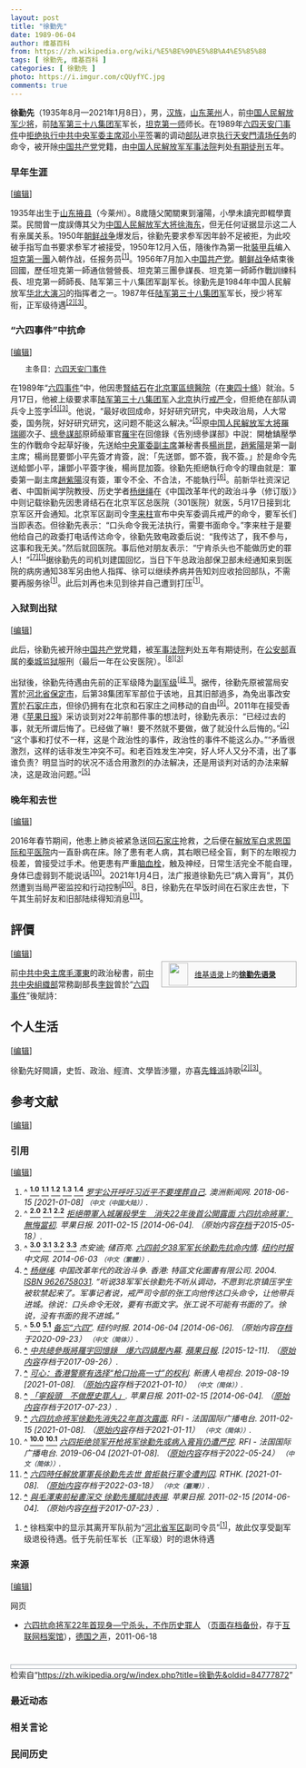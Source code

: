 ```yaml
---
layout: post
title: "徐勤先"
date: 1989-06-04
author: 维基百科
from: https://zh.wikipedia.org/wiki/%E5%BE%90%E5%8B%A4%E5%85%88
tags: [ 徐勤先, 维基百科 ]
categories: [ 徐勤先 ]
photo: https://i.imgur.com/cQUyfYC.jpg
comments: true
---
```

<div class="mw-content-ltr mw-parser-output" lang="zh" dir="ltr"><div id="noteTA-6eaa4f50" class="noteTA"><div class="noteTA-group"><div data-noteta-group-source="module" data-noteta-group="Korea"></div><div data-noteta-group-source="module" data-noteta-group="Military"></div></div></div>
<style data-mw-deduplicate="TemplateStyles:r83732082">.mw-parser-output .infobox-subbox{padding:0;border:none;margin:-3px;width:auto;min-width:100%;font-size:100%;clear:none;float:none;background-color:transparent}.mw-parser-output .infobox-3cols-child{margin:auto}.mw-parser-output .infobox .navbar{font-size:100%}body.skin-minerva .mw-parser-output .infobox-header,body.skin-minerva .mw-parser-output .infobox-subheader,body.skin-minerva .mw-parser-output .infobox-above,body.skin-minerva .mw-parser-output .infobox-title,body.skin-minerva .mw-parser-output .infobox-image,body.skin-minerva .mw-parser-output .infobox-full-data,body.skin-minerva .mw-parser-output .infobox-below{text-align:center}@media screen{html.skin-theme-clientpref-night .mw-parser-output .infobox-full-data:not(.notheme)>div:not(.notheme)[style]{background:#1f1f23!important;color:#f8f9fa}@media screen and (prefers-color-scheme:dark){html.skin-theme-clientpref-os .mw-parser-output .infobox-full-data:not(.notheme) div:not(.notheme){background:#1f1f23!important;color:#f8f9fa}}html.skin-theme-clientpref-night .mw-parser-output .infobox td div:not(.notheme)[style]{background:transparent!important;color:var(--color-base,#202122)}@media screen and (prefers-color-scheme:dark){html.skin-theme-clientpref-os .mw-parser-output .infobox td div:not(.notheme)[style]{background:transparent!important;color:var(--color-base,#202122)}}html.skin-theme-clientpref-night .mw-parser-output .infobox td div.NavHead:not(.notheme)[style]{background:transparent!important}}@media screen and (prefers-color-scheme:dark){html.skin-theme-clientpref-os .mw-parser-output .infobox td div.NavHead:not(.notheme)[style]{background:transparent!important}}@media(min-width:640px){body.skin--responsive .mw-parser-output .infobox-table{display:table!important}body.skin--responsive .mw-parser-output .infobox-table>caption{display:table-caption!important}body.skin--responsive .mw-parser-output .infobox-table>tbody{display:table-row-group}body.skin--responsive .mw-parser-output .infobox-table tr{display:table-row!important}body.skin--responsive .mw-parser-output .infobox-table th,body.skin--responsive .mw-parser-output .infobox-table td{padding-left:inherit;padding-right:inherit}}</style><link rel="mw-deduplicated-inline-style" href="mw-data:TemplateStyles:r83732082"><link rel="mw-deduplicated-inline-style" href="mw-data:TemplateStyles:r83732082"><link rel="mw-deduplicated-inline-style" href="mw-data:TemplateStyles:r83732082"><link rel="mw-deduplicated-inline-style" href="mw-data:TemplateStyles:r83732082"><link rel="mw-deduplicated-inline-style" href="mw-data:TemplateStyles:r83732082">
<p><b>徐勤先</b>（1935年8月—2021年1月8日），男，<a href="/wiki/%E6%B1%89%E6%97%8F" title="汉族">汉族</a>，<a href="/wiki/%E5%B1%B1%E4%B8%9C%E7%9C%81" title="山东省">山东</a><a href="/wiki/%E8%8E%B1%E5%B7%9E%E5%B8%82" title="莱州市">莱州</a>人，前<a href="/wiki/%E4%B8%AD%E5%9B%BD%E4%BA%BA%E6%B0%91%E8%A7%A3%E6%94%BE%E5%86%9B%E5%B0%91%E5%B0%86" title="中国人民解放军少将">中国人民解放军少将</a>，前<a href="/wiki/%E4%B8%AD%E5%9B%BD%E4%BA%BA%E6%B0%91%E8%A7%A3%E6%94%BE%E5%86%9B%E9%99%86%E5%86%9B%E7%AC%AC%E4%B8%89%E5%8D%81%E5%85%AB%E9%9B%86%E5%9B%A2%E5%86%9B" class="mw-redirect" title="中国人民解放军陆军第三十八集团军">陆军第三十八集团军</a>军长，<a href="/wiki/%E4%B8%AD%E5%9B%BD%E4%BA%BA%E6%B0%91%E8%A7%A3%E6%94%BE%E5%86%9B%E9%99%86%E5%86%9B%E8%A3%85%E7%94%B2%E7%AC%AC%E4%B8%80%E6%97%85" title="中国人民解放军陆军装甲第一旅">坦克第一师</a>师长。在1989年<a href="/wiki/%E5%85%AD%E5%9B%9B%E5%A4%A9%E5%AE%89%E9%97%A8%E4%BA%8B%E4%BB%B6" class="mw-redirect" title="六四天安门事件">六四天安门事件</a>中<a href="/wiki/%E4%B8%AD%E5%9C%8B%E4%BA%BA%E6%B0%91%E8%A7%A3%E6%94%BE%E8%BB%8D%E5%B0%8D%E5%85%AD%E5%9B%9B%E6%B8%85%E5%A0%B4%E7%9A%84%E6%8A%B5%E5%88%B6" title="中國人民解放軍對六四清場的抵制">拒绝执行</a><a href="/wiki/%E4%B8%AD%E5%9B%BD%E5%85%B1%E4%BA%A7%E5%85%9A%E4%B8%AD%E5%A4%AE%E5%86%9B%E4%BA%8B%E5%A7%94%E5%91%98%E4%BC%9A%E4%B8%BB%E5%B8%AD" title="中国共产党中央军事委员会主席">中共中央军委主席</a><a href="/wiki/%E9%82%93%E5%B0%8F%E5%B9%B3" title="邓小平">邓小平</a>签署的调动<a href="/wiki/%E4%B8%AD%E5%9B%BD%E4%BA%BA%E6%B0%91%E8%A7%A3%E6%94%BE%E5%86%9B" title="中国人民解放军">部队</a>进京<a href="/wiki/%E5%85%AD%E5%9B%9B%E6%B8%85%E5%9C%BA" title="六四清场">执行天安門清场任务</a>的命令，被开除<a href="/wiki/%E4%B8%AD%E5%9B%BD%E5%85%B1%E4%BA%A7%E5%85%9A" title="中国共产党">中国共产党</a>党籍，由<a href="/wiki/%E4%B8%AD%E5%9B%BD%E4%BA%BA%E6%B0%91%E8%A7%A3%E6%94%BE%E5%86%9B%E5%86%9B%E4%BA%8B%E6%B3%95%E9%99%A2" title="中国人民解放军军事法院">中国人民解放军军事法院</a>判处<a href="/wiki/%E6%9C%89%E6%9C%9F%E5%BE%92%E5%88%91" title="有期徒刑">有期徒刑</a>五年。
</p>
<meta property="mw:PageProp/toc">
<div class="mw-heading mw-heading2"></div>
<div class="mw-heading mw-heading3"><h3 id="早年生涯"><span id=".E6.97.A9.E5.B9.B4.E7.94.9F.E6.B6.AF"></span>早年生涯</h3><span class="mw-editsection"><span class="mw-editsection-bracket">[</span><a href="/w/index.php?title=%E5%BE%90%E5%8B%A4%E5%85%88&amp;action=edit&amp;section=2" title="编辑章节：早年生涯"><span>编辑</span></a><span class="mw-editsection-bracket">]</span></span></div>
<p>1935年出生于<a href="/wiki/%E5%B1%B1%E4%B8%9C%E7%9C%81" title="山东省">山东</a><a href="/wiki/%E6%8E%96%E5%8E%BF" title="掖县">掖县</a>（今莱州）。8歲隨父闖關東到瀋陽，小學未讀完即輟學賣菜。民間曾一度誤傳其父为<a href="/wiki/%E4%B8%AD%E5%9B%BD%E4%BA%BA%E6%B0%91%E8%A7%A3%E6%94%BE%E5%86%9B%E5%A4%A7%E5%B0%86" title="中国人民解放军大将">中国人民解放军大将</a><a href="/wiki/%E5%BE%90%E6%B5%B7%E4%B8%9C" title="徐海东">徐海东</a>，但无任何证据显示这二人有亲属关系。1950年<a href="/wiki/%E6%9C%9D%E9%B2%9C%E6%88%98%E4%BA%89" title="朝鲜战争">朝鲜战争</a>爆发后，徐勤先要求参军因年龄不足被拒，为此咬破手指写血书要求参军才被接受，1950年12月入伍，隨後作為第一批<a href="/wiki/%E4%B8%AD%E5%9B%BD%E4%BA%BA%E6%B0%91%E8%A7%A3%E6%94%BE%E5%86%9B%E8%A3%85%E7%94%B2%E5%85%B5" title="中国人民解放军装甲兵">裝甲兵</a>编入<a href="/wiki/%E4%B8%AD%E5%9B%BD%E4%BA%BA%E6%B0%91%E8%A7%A3%E6%94%BE%E5%86%9B%E9%99%86%E5%86%9B%E8%A3%85%E7%94%B2%E7%AC%AC%E4%B8%80%E6%97%85" title="中国人民解放军陆军装甲第一旅">坦克第一團</a>入朝作战，任报务员<sup id="cite_ref-:1_1-0" class="reference"><a href="#cite_note-:1-1"><span class="cite-bracket">[</span>1<span class="cite-bracket">]</span></a></sup>。1956年7月加入<a href="/wiki/%E4%B8%AD%E5%9B%BD%E5%85%B1%E4%BA%A7%E5%85%9A" title="中国共产党">中国共产党</a>。<a href="/wiki/%E6%9C%9D%E9%B2%9C%E6%88%98%E4%BA%89" title="朝鲜战争">朝鲜战争</a>結束後回國，歷任坦克第一師通信營營長、坦克第三團參謀長、坦克第一師師作戰訓練科長、坦克第一師師長、陆军第三十八集团军副军长。徐勤先是1984年中国人民解放军<a href="/wiki/%E5%8D%8E%E5%8C%97%E5%A4%A7%E6%BC%94%E4%B9%A0" title="华北大演习">华北大演习</a>的指挥者之一。1987年任<a href="/wiki/%E4%B8%AD%E5%9B%BD%E4%BA%BA%E6%B0%91%E8%A7%A3%E6%94%BE%E5%86%9B%E9%99%86%E5%86%9B%E7%AC%AC%E4%B8%89%E5%8D%81%E5%85%AB%E9%9B%86%E5%9B%A2%E5%86%9B" class="mw-redirect" title="中国人民解放军陆军第三十八集团军">陆军第三十八集团军</a>军长，授少将军衔，正军级待遇<sup id="cite_ref-hk-apple-20110215-14974400_2-0" class="reference"><a href="#cite_note-hk-apple-20110215-14974400-2"><span class="cite-bracket">[</span>2<span class="cite-bracket">]</span></a></sup><sup id="cite_ref-cn-nytimes-20140603_3-0" class="reference"><a href="#cite_note-cn-nytimes-20140603-3"><span class="cite-bracket">[</span>3<span class="cite-bracket">]</span></a></sup>。
</p>
<div class="mw-heading mw-heading3"><h3 id="“六四事件”中抗命"><span id=".E2.80.9C.E5.85.AD.E5.9B.9B.E4.BA.8B.E4.BB.B6.E2.80.9D.E4.B8.AD.E6.8A.97.E5.91.BD"></span>“六四事件”中抗命</h3><span class="mw-editsection"><span class="mw-editsection-bracket">[</span><a href="/w/index.php?title=%E5%BE%90%E5%8B%A4%E5%85%88&amp;action=edit&amp;section=3" title="编辑章节：“六四事件”中抗命"><span>编辑</span></a><span class="mw-editsection-bracket">]</span></span></div>
<style data-mw-deduplicate="TemplateStyles:r85100532">.mw-parser-output .hatnote{font-size:small}.mw-parser-output div.hatnote{padding-left:2em;margin-bottom:0.8em;margin-top:0.8em}.mw-parser-output .hatnote-notice-img::after{content:"\202f \202f \202f \202f "}.mw-parser-output .hatnote-notice-img-small::after{content:"\202f \202f "}.mw-parser-output .hatnote+link+.hatnote{margin-top:-0.5em}body.skin-minerva .mw-parser-output .hatnote-notice-img,body.skin-minerva .mw-parser-output .hatnote-notice-img-small{display:none}@media print{body.ns-0 .mw-parser-output .hatnote{display:none!important}}</style><div role="note" class="hatnote navigation-not-searchable">主条目：<a href="/wiki/%E5%85%AD%E5%9B%9B%E5%A4%A9%E5%AE%89%E9%97%A8%E4%BA%8B%E4%BB%B6" class="mw-redirect" title="六四天安门事件">六四天安门事件</a></div>
<p>在1989年“<a href="/wiki/%E5%85%AD%E5%9B%9B%E4%BA%8B%E4%BB%B6" title="六四事件">六四事件</a>”中，他因患<a href="/wiki/%E8%85%8E%E7%B5%90%E7%9F%B3" title="腎結石">腎結石</a>在<a href="/wiki/%E4%B8%AD%E5%9B%BD%E4%BA%BA%E6%B0%91%E8%A7%A3%E6%94%BE%E5%86%9B%E6%80%BB%E5%8C%BB%E9%99%A2" title="中国人民解放军总医院">北京軍區總醫院</a>（在<a href="/wiki/%E4%B8%9C%E5%9B%9B%E5%8D%81%E6%9D%A1" title="东四十条">東四十條</a>）就治。5月17日，他被上级要求率<a href="/wiki/%E4%B8%AD%E5%9B%BD%E4%BA%BA%E6%B0%91%E8%A7%A3%E6%94%BE%E5%86%9B%E9%99%86%E5%86%9B%E7%AC%AC%E4%B8%89%E5%8D%81%E5%85%AB%E9%9B%86%E5%9B%A2%E5%86%9B" class="mw-redirect" title="中国人民解放军陆军第三十八集团军">陆军第三十八集团军</a>入<a href="/wiki/%E5%8C%97%E4%BA%AC" class="mw-redirect" title="北京">北京</a>执行<a href="/wiki/%E5%85%AD%E5%9B%9B%E6%88%92%E4%B8%A5" title="六四戒严">戒严令</a>，但拒绝在部队调兵令上签字<sup id="cite_ref-4" class="reference"><a href="#cite_note-4"><span class="cite-bracket">[</span>4<span class="cite-bracket">]</span></a></sup><sup id="cite_ref-cn-nytimes-20140603_3-1" class="reference"><a href="#cite_note-cn-nytimes-20140603-3"><span class="cite-bracket">[</span>3<span class="cite-bracket">]</span></a></sup>。他说，“最好收回成命，好好研究研究，中央政治局，人大常委，国务院，好好研究研究，这问题不能这么解决。”<sup id="cite_ref-kmbc_5-0" class="reference"><a href="#cite_note-kmbc-5"><span class="cite-bracket">[</span>5<span class="cite-bracket">]</span></a></sup>原<a href="/wiki/%E4%B8%AD%E5%9B%BD%E4%BA%BA%E6%B0%91%E8%A7%A3%E6%94%BE%E5%86%9B%E5%A4%A7%E5%B0%86" title="中国人民解放军大将">中国人民解放军大将</a><a href="/wiki/%E7%BE%85%E7%91%9E%E5%8D%BF" class="mw-redirect" title="羅瑞卿">羅瑞卿</a>次子、<a href="/wiki/%E4%B8%AD%E5%9B%BD%E4%BA%BA%E6%B0%91%E8%A7%A3%E6%94%BE%E5%86%9B%E6%80%BB%E5%8F%82%E8%B0%8B%E9%83%A8" title="中国人民解放军总参谋部">總參謀部</a>原師級軍官<a href="/wiki/%E7%BE%85%E5%AE%87" title="羅宇">羅宇</a>在回億錄《告別總參謀部》中說：開槍鎮壓學生的作戰命令起草好後，先送給<a href="/wiki/%E4%B8%AD%E5%A4%AE%E5%86%9B%E4%BA%8B%E5%A7%94%E5%91%98%E4%BC%9A%E5%89%AF%E4%B8%BB%E5%B8%AD" title="中央军事委员会副主席">中央軍委副主席</a>兼秘書長<a href="/wiki/%E6%A5%8A%E5%B0%9A%E6%98%86" class="mw-redirect" title="楊尚昆">楊尚昆</a>，<a href="/wiki/%E8%B6%99%E7%B4%AB%E9%99%BD" class="mw-redirect" title="趙紫陽">趙紫陽</a>是第一副主席；楊尚昆要鄧小平先簽才肯簽，說：「先送鄧，鄧不簽，我不簽。」於是命令先送給鄧小平，讓鄧小平簽字後，楊尚昆加簽。徐勤先拒絕執行命令的理由就是：軍委第一副主席<a href="/wiki/%E8%B6%99%E7%B4%AB%E9%99%BD" class="mw-redirect" title="趙紫陽">趙紫陽</a>沒有簽，軍令不全、不合法，不能執行<sup id="cite_ref-6" class="reference"><a href="#cite_note-6"><span class="cite-bracket">[</span>6<span class="cite-bracket">]</span></a></sup>。前新华社资深记者、中国新闻学院教授、历史学者<a href="/wiki/%E6%A5%8A%E7%B9%BC%E7%B9%A9" title="楊繼繩">杨继绳</a>在《中国改革年代的政治斗争（修订版）》中则记载徐勤先因患肾结石在北京军区总医院（301医院）就医，5月17日接到北京军区开会通知。北京军区副司令<a href="/wiki/%E6%9D%8E%E6%9D%A5%E6%9F%B1" title="李来柱">李来柱</a>宣布中央军委调兵戒严的命令，要军长们当即表态。但徐勤先表示：“口头命令我无法执行，需要书面命令。”李来柱于是要他给自己的政委打电话传达命令，徐勤先致电政委后说：“我传达了，我不参与，这事和我无关。”然后就回医院。事后他对朋友表示：“宁肯杀头也不能做历史的罪人！”<sup id="cite_ref-7" class="reference"><a href="#cite_note-7"><span class="cite-bracket">[</span>7<span class="cite-bracket">]</span></a></sup><sup id="cite_ref-:1_1-1" class="reference"><a href="#cite_note-:1-1"><span class="cite-bracket">[</span>1<span class="cite-bracket">]</span></a></sup>据徐勤先的司机刘建国回忆，当日下午总政治部保卫部未经通知来到医院的病房通知38军另由他人指挥、徐可以继续养病并告知刘应收拾回部队，不需要再服务徐<sup id="cite_ref-:1_1-2" class="reference"><a href="#cite_note-:1-1"><span class="cite-bracket">[</span>1<span class="cite-bracket">]</span></a></sup>。此后刘再也未见到徐并自己遭到打压<sup id="cite_ref-:1_1-3" class="reference"><a href="#cite_note-:1-1"><span class="cite-bracket">[</span>1<span class="cite-bracket">]</span></a></sup>。
</p>
<div class="mw-heading mw-heading3"><h3 id="入狱到出狱"><span id=".E5.85.A5.E7.8B.B1.E5.88.B0.E5.87.BA.E7.8B.B1"></span>入狱到出狱</h3><span class="mw-editsection"><span class="mw-editsection-bracket">[</span><a href="/w/index.php?title=%E5%BE%90%E5%8B%A4%E5%85%88&amp;action=edit&amp;section=4" title="编辑章节：入狱到出狱"><span>编辑</span></a><span class="mw-editsection-bracket">]</span></span></div>
<p>此后，徐勤先被开除<a href="/wiki/%E4%B8%AD%E5%9B%BD%E5%85%B1%E4%BA%A7%E5%85%9A" title="中国共产党">中国共产党</a>党籍，被<a href="/wiki/%E4%B8%AD%E5%9B%BD%E4%BA%BA%E6%B0%91%E8%A7%A3%E6%94%BE%E5%86%9B%E5%86%9B%E4%BA%8B%E6%B3%95%E9%99%A2" title="中国人民解放军军事法院">军事法院</a>判处五年有期徒刑，在<a href="/wiki/%E4%B8%AD%E5%8D%8E%E4%BA%BA%E6%B0%91%E5%85%B1%E5%92%8C%E5%9B%BD%E5%85%AC%E5%AE%89%E9%83%A8" title="中华人民共和国公安部">公安部</a>直属的<a href="/wiki/%E7%A7%A6%E5%9F%8E%E7%9B%91%E7%8B%B1" title="秦城监狱">秦城监狱</a>服刑（最后一年在公安医院）。<sup id="cite_ref-hk-apple-20110215-14974401_8-0" class="reference"><a href="#cite_note-hk-apple-20110215-14974401-8"><span class="cite-bracket">[</span>8<span class="cite-bracket">]</span></a></sup><sup id="cite_ref-cn-nytimes-20140603_3-2" class="reference"><a href="#cite_note-cn-nytimes-20140603-3"><span class="cite-bracket">[</span>3<span class="cite-bracket">]</span></a></sup>
</p><p>出狱後，徐勤先待遇由先前的正军级降为<a href="/wiki/%E4%B8%AD%E5%8D%8E%E4%BA%BA%E6%B0%91%E5%85%B1%E5%92%8C%E5%9B%BD%E5%86%9B%E4%BA%8B%E7%BC%96%E5%88%B6#副军级" title="中华人民共和国军事编制">副军级</a><span id="noteTag-cite_ref-sup"><sup id="cite_ref-9" class="reference"><a href="#cite_note-9"><span class="cite-bracket">[</span>註 1<span class="cite-bracket">]</span></a></sup></span>。据传，徐勤先原被當局安置於<a href="/wiki/%E6%B2%B3%E5%8C%97%E7%9C%81" title="河北省">河北省</a><a href="/wiki/%E4%BF%9D%E5%AE%9A%E5%B8%82" title="保定市">保定市</a>，后第38集团军军部位于该地，且其旧部過多，為免出事改安置於<a href="/wiki/%E7%9F%B3%E5%AE%B6%E5%BA%84%E5%B8%82" title="石家庄市">石家庄市</a>，但徐仍拥有在北京和石家庄之间移动的自由<sup id="cite_ref-10" class="reference"><a href="#cite_note-10"><span class="cite-bracket">[</span>9<span class="cite-bracket">]</span></a></sup>。2011年在接受香港《<a href="/wiki/%E8%8B%B9%E6%9E%9C%E6%97%A5%E6%8A%A5_(%E9%A6%99%E6%B8%AF)" class="mw-redirect" title="苹果日报 (香港)">苹果日报</a>》采访谈到对22年前那件事的想法时，徐勤先表示：“已经过去的事，就无所谓后悔了。已经做了嘛！要不然就不要做，做了就没什么后悔的。”<sup id="cite_ref-hk-apple-20110215-14974400_2-1" class="reference"><a href="#cite_note-hk-apple-20110215-14974400-2"><span class="cite-bracket">[</span>2<span class="cite-bracket">]</span></a></sup>“这个事和打仗不一样，这是个政治性的事件，政治性的事件不能这么办。”“矛盾很激烈，这样的话非发生冲突不可。和老百姓发生冲突，好人坏人又分不清，出了事谁负责？明显当时的状况不适合用激烈的办法解决，还是用谈判对话的办法来解决，这是政治问题。”<sup id="cite_ref-kmbc_5-1" class="reference"><a href="#cite_note-kmbc-5"><span class="cite-bracket">[</span>5<span class="cite-bracket">]</span></a></sup>
</p>
<div class="mw-heading mw-heading3"><h3 id="晚年和去世"><span id=".E6.99.9A.E5.B9.B4.E5.92.8C.E5.8E.BB.E4.B8.96"></span>晚年和去世</h3><span class="mw-editsection"><span class="mw-editsection-bracket">[</span><a href="/w/index.php?title=%E5%BE%90%E5%8B%A4%E5%85%88&amp;action=edit&amp;section=5" title="编辑章节：晚年和去世"><span>编辑</span></a><span class="mw-editsection-bracket">]</span></span></div>
<p>2016年春节期间，他患上肺炎被紧急送回<a href="/wiki/%E7%9F%B3%E5%AE%B6%E5%BA%84%E5%B8%82" title="石家庄市">石家庄</a>抢救，之后便在<a href="/wiki/%E4%B8%AD%E5%9B%BD%E4%BA%BA%E6%B0%91%E8%A7%A3%E6%94%BE%E5%86%9B%E8%81%94%E5%8B%A4%E4%BF%9D%E9%9A%9C%E9%83%A8%E9%98%9F%E7%AC%AC%E4%B9%9D%E5%85%AB%E3%80%87%E5%8C%BB%E9%99%A2" title="中国人民解放军联勤保障部队第九八〇医院">解放军白求恩国际和平医院</a>内一直卧病在床。除了患有老人病，其右眼已经全盲，剩下的左眼视力极差，曾接受过手术。他更患有严重<a href="/wiki/%E8%A1%80%E6%A0%93" title="血栓">脑血栓</a>，触及神经，日常生活完全不能自理，身体已虚弱到不能说话<sup id="cite_ref-:0_11-0" class="reference"><a href="#cite_note-:0-11"><span class="cite-bracket">[</span>10<span class="cite-bracket">]</span></a></sup>。2021年1月4日，法广报道徐勤先已“病入膏肓”，其仍然遭到当局严密监控和行动控制<sup id="cite_ref-:0_11-1" class="reference"><a href="#cite_note-:0-11"><span class="cite-bracket">[</span>10<span class="cite-bracket">]</span></a></sup>。8日，徐勤先在早饭时间在石家庄去世，下午其生前好友和旧部陆续得知消息<sup id="cite_ref-12" class="reference"><a href="#cite_note-12"><span class="cite-bracket">[</span>11<span class="cite-bracket">]</span></a></sup>。
</p>
<div class="mw-heading mw-heading2"><h2 id="評價"><span id=".E8.A9.95.E5.83.B9"></span>評價</h2><span class="mw-editsection"><span class="mw-editsection-bracket">[</span><a href="/w/index.php?title=%E5%BE%90%E5%8B%A4%E5%85%88&amp;action=edit&amp;section=6" title="编辑章节：評價"><span>编辑</span></a><span class="mw-editsection-bracket">]</span></span></div>
<style data-mw-deduplicate="TemplateStyles:r82655521">.mw-parser-output .side-box{margin:4px 0;box-sizing:border-box;border:1px solid #aaa;font-size:88%;line-height:1.25em;background-color:#f9f9f9;display:flow-root}.mw-parser-output .side-box-abovebelow,.mw-parser-output .side-box-text{padding:0.25em 0.9em}.mw-parser-output .side-box-image{padding:2px 0 2px 0.9em;text-align:center}.mw-parser-output .side-box-imageright{padding:2px 0.9em 2px 0;text-align:center}@media(min-width:500px){.mw-parser-output .side-box-flex{display:flex;align-items:center}.mw-parser-output .side-box-text{flex:1}}@media(min-width:720px){.mw-parser-output .side-box{width:238px}.mw-parser-output .side-box-right{clear:right;float:right;margin-left:1em}.mw-parser-output .side-box-left{margin-right:1em}}</style><div class="side-box side-box-right plainlinks sistersitebox" style="font-size:small;"><style data-mw-deduplicate="TemplateStyles:r82655520">.mw-parser-output .plainlist ol,.mw-parser-output .plainlist ul{line-height:inherit;list-style:none;margin:0;padding:0}.mw-parser-output .plainlist ol li,.mw-parser-output .plainlist ul li{margin-bottom:0}</style>
<div class="side-box-flex">
<div class="side-box-image"><span class="noviewer" typeof="mw:File"><span><img alt="" src="//upload.wikimedia.org/wikipedia/commons/thumb/f/fa/Wikiquote-logo.svg/34px-Wikiquote-logo.svg.png" decoding="async" width="34" height="40" class="mw-file-element" srcset="//upload.wikimedia.org/wikipedia/commons/thumb/f/fa/Wikiquote-logo.svg/51px-Wikiquote-logo.svg.png 1.5x, //upload.wikimedia.org/wikipedia/commons/thumb/f/fa/Wikiquote-logo.svg/68px-Wikiquote-logo.svg.png 2x" data-file-width="300" data-file-height="355"></span></span></div>
<div class="side-box-text plainlist"><a href="/wiki/%E7%BB%B4%E5%9F%BA%E8%AF%AD%E5%BD%95" title="维基语录">维基语录</a>上的<b><a href="https://zh.wikiquote.org/wiki/Special:Search/%E5%BE%90%E5%8B%A4%E5%85%88" class="extiw" title="q:Special:Search/徐勤先">徐勤先语录</a></b></div></div>
</div>
<p>前<a href="/wiki/%E4%B8%AD%E5%9C%8B%E5%85%B1%E7%94%A2%E9%BB%A8%E4%B8%AD%E5%A4%AE%E5%A7%94%E5%93%A1%E6%9C%83%E4%B8%BB%E5%B8%AD" class="mw-redirect" title="中國共產黨中央委員會主席">中共中央主席</a><a href="/wiki/%E6%AF%9B%E6%BE%A4%E6%9D%B1" class="mw-redirect" title="毛澤東">毛澤東</a>的政治秘書，前<a href="/wiki/%E4%B8%AD%E5%85%B1%E4%B8%AD%E5%A4%AE%E7%B5%84%E7%B9%94%E9%83%A8" class="mw-redirect" title="中共中央組織部">中共中央組織部</a>常務副部長<a href="/wiki/%E6%9D%8E%E9%94%90_(1917%E5%B9%B4)" title="李锐 (1917年)">李銳</a>曾於“<a href="/wiki/%E5%85%AD%E5%9B%9B%E5%A4%A9%E5%AE%89%E9%97%A8%E4%BA%8B%E4%BB%B6" class="mw-redirect" title="六四天安门事件">六四事件</a>”後賦詩：
</p>

<div class="mw-heading mw-heading2"><h2 id="个人生活"><span id=".E4.B8.AA.E4.BA.BA.E7.94.9F.E6.B4.BB"></span>个人生活</h2><span class="mw-editsection"><span class="mw-editsection-bracket">[</span><a href="/w/index.php?title=%E5%BE%90%E5%8B%A4%E5%85%88&amp;action=edit&amp;section=7" title="编辑章节：个人生活"><span>编辑</span></a><span class="mw-editsection-bracket">]</span></span></div>
<p>徐勤先好閱讀，史哲、政治、經濟、文學皆涉獵，亦喜<a href="/wiki/%E5%85%88%E9%8B%92%E6%B4%BE" class="mw-redirect" title="先鋒派">先鋒派</a>詩歌<sup id="cite_ref-hk-apple-20110215-14974400_2-2" class="reference"><a href="#cite_note-hk-apple-20110215-14974400-2"><span class="cite-bracket">[</span>2<span class="cite-bracket">]</span></a></sup><sup id="cite_ref-cn-nytimes-20140603_3-3" class="reference"><a href="#cite_note-cn-nytimes-20140603-3"><span class="cite-bracket">[</span>3<span class="cite-bracket">]</span></a></sup>。
</p>
<div class="mw-heading mw-heading2"><h2 id="参考文献"><span id=".E5.8F.82.E8.80.83.E6.96.87.E7.8C.AE"></span>参考文献</h2><span class="mw-editsection"><span class="mw-editsection-bracket">[</span><a href="/w/index.php?title=%E5%BE%90%E5%8B%A4%E5%85%88&amp;action=edit&amp;section=8" title="编辑章节：参考文献"><span>编辑</span></a><span class="mw-editsection-bracket">]</span></span></div>
<div class="mw-heading mw-heading3"><h3 id="引用"><span id=".E5.BC.95.E7.94.A8"></span>引用</h3><span class="mw-editsection"><span class="mw-editsection-bracket">[</span><a href="/w/index.php?title=%E5%BE%90%E5%8B%A4%E5%85%88&amp;action=edit&amp;section=9" title="编辑章节：引用"><span>编辑</span></a><span class="mw-editsection-bracket">]</span></span></div>
<div class="reflist" style="list-style-type: decimal;">
<ol class="references">
<li id="cite_note-:1-1"><span class="mw-cite-backlink">^ <a href="#cite_ref-:1_1-0"><sup><b>1.0</b></sup></a> <a href="#cite_ref-:1_1-1"><sup><b>1.1</b></sup></a> <a href="#cite_ref-:1_1-2"><sup><b>1.2</b></sup></a> <a href="#cite_ref-:1_1-3"><sup><b>1.3</b></sup></a> <a href="#cite_ref-:1_1-4"><sup><b>1.4</b></sup></a></span> <span class="reference-text"><cite class="citation web"><a rel="nofollow" class="external text" href="https://www.huaglad.com/lovecn/20180616/327062.html">罗宇公开呼吁习近平不要埋葬自己</a>. 澳洲新闻网. 2018-06-15 <span class="reference-accessdate"> [<span class="nowrap">2021-01-08</span>]</span> <span style="font-family: sans-serif; cursor: default; color:var(--color-subtle, #54595d); font-size: 0.8em; bottom: 0.1em; font-weight: bold;" title="连接到中文（中国大陆）网页">（中文（中国大陆））</span>.</cite><span title="ctx_ver=Z39.88-2004&amp;rfr_id=info%3Asid%2Fzh.wikipedia.org%3A%E5%BE%90%E5%8B%A4%E5%85%88&amp;rft.atitle=%E7%BD%97%E5%AE%87%E5%85%AC%E5%BC%80%E5%91%BC%E5%90%81%E4%B9%A0%E8%BF%91%E5%B9%B3%E4%B8%8D%E8%A6%81%E5%9F%8B%E8%91%AC%E8%87%AA%E5%B7%B1&amp;rft.date=2018-06-15&amp;rft.genre=unknown&amp;rft.jtitle=%E6%BE%B3%E6%B4%B2%E6%96%B0%E9%97%BB%E7%BD%91&amp;rft_id=https%3A%2F%2Fwww.huaglad.com%2Flovecn%2F20180616%2F327062.html&amp;rft_val_fmt=info%3Aofi%2Ffmt%3Akev%3Amtx%3Ajournal" class="Z3988"><span style="display:none;">&nbsp;</span></span></span>
</li>
<li id="cite_note-hk-apple-20110215-14974400-2"><span class="mw-cite-backlink">^ <a href="#cite_ref-hk-apple-20110215-14974400_2-0"><sup><b>2.0</b></sup></a> <a href="#cite_ref-hk-apple-20110215-14974400_2-1"><sup><b>2.1</b></sup></a> <a href="#cite_ref-hk-apple-20110215-14974400_2-2"><sup><b>2.2</b></sup></a></span> <span class="reference-text"><cite class="citation news"><a rel="nofollow" class="external text" href="http://hk.apple.nextmedia.com/international/art/20110215/14974400">拒絕帶軍入城屠殺學生　消失22年後首公開露面 六四抗命將軍：無悔當初</a>. 苹果日报. 2011-02-15 <span class="reference-accessdate"> [<span class="nowrap">2014-06-04</span>]</span>. （原始内容<a rel="nofollow" class="external text" href="https://web.archive.org/web/20150518082814/http://hk.apple.nextmedia.com/international/art/20110215/14974400">存档</a>于2015-05-18）.</cite><span title="ctx_ver=Z39.88-2004&amp;rfr_id=info%3Asid%2Fzh.wikipedia.org%3A%E5%BE%90%E5%8B%A4%E5%85%88&amp;rft.atitle=%E6%8B%92%E7%B5%95%E5%B8%B6%E8%BB%8D%E5%85%A5%E5%9F%8E%E5%B1%A0%E6%AE%BA%E5%AD%B8%E7%94%9F%E3%80%80%E6%B6%88%E5%A4%B122%E5%B9%B4%E5%BE%8C%E9%A6%96%E5%85%AC%E9%96%8B%E9%9C%B2%E9%9D%A2+%E5%85%AD%E5%9B%9B%E6%8A%97%E5%91%BD%E5%B0%87%E8%BB%8D%EF%BC%9A%E7%84%A1%E6%82%94%E7%95%B6%E5%88%9D&amp;rft.date=2011-02-15&amp;rft.genre=article&amp;rft_id=http%3A%2F%2Fhk.apple.nextmedia.com%2Finternational%2Fart%2F20110215%2F14974400&amp;rft_val_fmt=info%3Aofi%2Ffmt%3Akev%3Amtx%3Ajournal" class="Z3988"><span style="display:none;">&nbsp;</span></span></span>
</li>
<li id="cite_note-cn-nytimes-20140603-3"><span class="mw-cite-backlink">^ <a href="#cite_ref-cn-nytimes-20140603_3-0"><sup><b>3.0</b></sup></a> <a href="#cite_ref-cn-nytimes-20140603_3-1"><sup><b>3.1</b></sup></a> <a href="#cite_ref-cn-nytimes-20140603_3-2"><sup><b>3.2</b></sup></a> <a href="#cite_ref-cn-nytimes-20140603_3-3"><sup><b>3.3</b></sup></a></span> <span class="reference-text"><cite class="citation news">杰安迪; 储百亮. <a rel="nofollow" class="external text" href="http://cn.nytimes.com/china/20140603/c03tiananmen/">六四前夕38军军长徐勤先抗命内情</a>. <a href="/wiki/%E7%BA%BD%E7%BA%A6%E6%97%B6%E6%8A%A5" title="纽约时报">纽约时报</a>中文网. 2014-06-03 <span style="font-family: sans-serif; cursor: default; color:var(--color-subtle, #54595d); font-size: 0.8em; bottom: 0.1em; font-weight: bold;" title="连接到中文（繁體）网页">（中文（繁體））</span>.</cite><span title="ctx_ver=Z39.88-2004&amp;rfr_id=info%3Asid%2Fzh.wikipedia.org%3A%E5%BE%90%E5%8B%A4%E5%85%88&amp;rft.atitle=%E5%85%AD%E5%9B%9B%E5%89%8D%E5%A4%9538%E5%86%9B%E5%86%9B%E9%95%BF%E5%BE%90%E5%8B%A4%E5%85%88%E6%8A%97%E5%91%BD%E5%86%85%E6%83%85&amp;rft.au=%E5%82%A8%E7%99%BE%E4%BA%AE&amp;rft.au=-%7B%E6%9D%B0%7D-%E5%AE%89%E8%BF%AA&amp;rft.date=2014-06-03&amp;rft.genre=article&amp;rft_id=http%3A%2F%2Fcn.nytimes.com%2Fchina%2F20140603%2Fc03tiananmen%2F&amp;rft_val_fmt=info%3Aofi%2Ffmt%3Akev%3Amtx%3Ajournal" class="Z3988"><span style="display:none;">&nbsp;</span></span></span>
</li>
<li id="cite_note-4"><span class="mw-cite-backlink"><b><a href="#cite_ref-4">^</a></b></span> <span class="reference-text"><cite class="citation book"><a href="/wiki/%E6%A5%8A%E7%B9%BC%E7%B9%A9" title="楊繼繩">杨继绳</a>. 中国改革年代的政治斗争. 香港: 特區文化圖書有限公司. 2004. <a href="/wiki/Special:%E7%BD%91%E7%BB%9C%E4%B9%A6%E6%BA%90/9626758031" title="Special:网络书源/9626758031"><span title="国际标准书号">ISBN</span>&nbsp;9626758031</a>. <q>听说38军军长徐勤先不听从调动，不愿到北京镇压学生被软禁起来了。军事记者说，戒严司令部的张工向他传达口头命令，让他带兵进城。徐说：口头命令无效，要有书面文字。张工说不可能有书面的了。徐说，没有书面的我不进城。</q></cite><span title="ctx_ver=Z39.88-2004&amp;rfr_id=info%3Asid%2Fzh.wikipedia.org%3A%E5%BE%90%E5%8B%A4%E5%85%88&amp;rft.au=%E6%9D%A8%E7%BB%A7%E7%BB%B3&amp;rft.btitle=%E4%B8%AD%E5%9B%BD%E6%94%B9%E9%9D%A9%E5%B9%B4%E4%BB%A3%E7%9A%84%E6%94%BF%E6%B2%BB%E6%96%97%E4%BA%89&amp;rft.date=2004&amp;rft.genre=book&amp;rft.isbn=9626758031&amp;rft.place=%E9%A6%99%E6%B8%AF&amp;rft.pub=%E7%89%B9%E5%8D%80%E6%96%87%E5%8C%96%E5%9C%96%E6%9B%B8%E6%9C%89%E9%99%90%E5%85%AC%E5%8F%B8&amp;rft_val_fmt=info%3Aofi%2Ffmt%3Akev%3Amtx%3Abook" class="Z3988"><span style="display:none;">&nbsp;</span></span></span>
</li>
<li id="cite_note-kmbc-5"><span class="mw-cite-backlink">^ <a href="#cite_ref-kmbc_5-0"><sup><b>5.0</b></sup></a> <a href="#cite_ref-kmbc_5-1"><sup><b>5.1</b></sup></a></span> <span class="reference-text"><cite class="citation web"><a rel="nofollow" class="external text" href="http://cn.nytimes.com/china/20140604/cc04daiqing/">备忘“六四”</a>. 纽约时报. 2014-06-04 <span class="reference-accessdate"> [<span class="nowrap">2014-06-06</span>]</span>. （原始内容<a rel="nofollow" class="external text" href="https://web.archive.org/web/20200923233152/https://cn.nytimes.com/china/20140604/cc04daiqing/">存档</a>于2020-09-23） <span style="font-family: sans-serif; cursor: default; color:var(--color-subtle, #54595d); font-size: 0.8em; bottom: 0.1em; font-weight: bold;" title="连接到中文（简体）网页">（中文（简体））</span>.</cite><span title="ctx_ver=Z39.88-2004&amp;rfr_id=info%3Asid%2Fzh.wikipedia.org%3A%E5%BE%90%E5%8B%A4%E5%85%88&amp;rft.btitle=%E5%A4%87%E5%BF%98%E2%80%9C%E5%85%AD%E5%9B%9B%E2%80%9D&amp;rft.date=2014-06-04&amp;rft.genre=unknown&amp;rft.pub=%E7%BA%BD%E7%BA%A6%E6%97%B6%E6%8A%A5&amp;rft_id=http%3A%2F%2Fcn.nytimes.com%2Fchina%2F20140604%2Fcc04daiqing%2F&amp;rft_val_fmt=info%3Aofi%2Ffmt%3Akev%3Amtx%3Abook" class="Z3988"><span style="display:none;">&nbsp;</span></span></span>
</li>
<li id="cite_note-6"><span class="mw-cite-backlink"><b><a href="#cite_ref-6">^</a></b></span> <span class="reference-text"><cite class="citation web"><a rel="nofollow" class="external text" href="https://web.archive.org/web/20170926155009/http://www.appledaily.com.tw/realtimenews/article/new/20151013/710751">中共總參叛將羅宇回憶錄　爆六四鎮壓內幕</a>. <a href="/wiki/%E8%98%8B%E6%9E%9C%E6%97%A5%E5%A0%B1_(%E5%8F%B0%E7%81%A3)" title="蘋果日報 (台灣)">蘋果日報</a>.  <span class="reference-accessdate"> [<span class="nowrap">2015-12-11</span>]</span>. （<a rel="nofollow" class="external text" href="http://www.appledaily.com.tw/realtimenews/article/new/20151013/710751/">原始内容</a>存档于2017-09-26）.</cite><span title="ctx_ver=Z39.88-2004&amp;rfr_id=info%3Asid%2Fzh.wikipedia.org%3A%E5%BE%90%E5%8B%A4%E5%85%88&amp;rft.atitle=%E4%B8%AD%E5%85%B1%E7%B8%BD%E5%8F%83%E5%8F%9B%E5%B0%87%E7%BE%85%E5%AE%87%E5%9B%9E%E6%86%B6%E9%8C%84%E3%80%80%E7%88%86%E5%85%AD%E5%9B%9B%E9%8E%AE%E5%A3%93%E5%85%A7%E5%B9%95&amp;rft.genre=unknown&amp;rft.jtitle=%E8%98%8B%E6%9E%9C%E6%97%A5%E5%A0%B1&amp;rft_id=http%3A%2F%2Fwww.appledaily.com.tw%2Frealtimenews%2Farticle%2Fnew%2F20151013%2F710751%2F&amp;rft_val_fmt=info%3Aofi%2Ffmt%3Akev%3Amtx%3Ajournal" class="Z3988"><span style="display:none;">&nbsp;</span></span></span>
</li>
<li id="cite_note-7"><span class="mw-cite-backlink"><b><a href="#cite_ref-7">^</a></b></span> <span class="reference-text"><cite class="citation web"><a rel="nofollow" class="external text" href="https://web.archive.org/web/20210110220731/https://www.ntdtv.com/gb/2019/08/19/a102647045.html">可心：香港警察有选择“枪口抬高一寸”的权利</a>. 新唐人电视台. 2019-08-19 <span class="reference-accessdate"> [<span class="nowrap">2021-01-08</span>]</span>. （<a rel="nofollow" class="external text" href="https://www.ntdtv.com/gb/2019/08/19/a102647045.html">原始内容</a>存档于2021-01-10） <span style="font-family: sans-serif; cursor: default; color:var(--color-subtle, #54595d); font-size: 0.8em; bottom: 0.1em; font-weight: bold;" title="连接到中文（简体）网页">（中文（简体））</span>.</cite><span title="ctx_ver=Z39.88-2004&amp;rfr_id=info%3Asid%2Fzh.wikipedia.org%3A%E5%BE%90%E5%8B%A4%E5%85%88&amp;rft.atitle=%E5%8F%AF%E5%BF%83%EF%BC%9A%E9%A6%99%E6%B8%AF%E8%AD%A6%E5%AF%9F%E6%9C%89%E9%80%89%E6%8B%A9%E2%80%9C%E6%9E%AA%E5%8F%A3%E6%8A%AC%E9%AB%98%E4%B8%80%E5%AF%B8%E2%80%9D%E7%9A%84%E6%9D%83%E5%88%A9&amp;rft.date=2019-08-19&amp;rft.genre=unknown&amp;rft.jtitle=%E6%96%B0%E5%94%90%E4%BA%BA%E7%94%B5%E8%A7%86%E5%8F%B0&amp;rft_id=https%3A%2F%2Fwww.ntdtv.com%2Fgb%2F2019%2F08%2F19%2Fa102647045.html&amp;rft_val_fmt=info%3Aofi%2Ffmt%3Akev%3Amtx%3Ajournal" class="Z3988"><span style="display:none;">&nbsp;</span></span></span>
</li>
<li id="cite_note-hk-apple-20110215-14974401-8"><span class="mw-cite-backlink"><b><a href="#cite_ref-hk-apple-20110215-14974401_8-0">^</a></b></span> <span class="reference-text"><cite class="citation news"><a rel="nofollow" class="external text" href="https://web.archive.org/web/20170723094242/http://hk.apple.nextmedia.com/international/art/20110215/14974401">「寧殺頭　不做歷史罪人」</a>. 苹果日报. 2011-02-15 <span class="reference-accessdate"> [<span class="nowrap">2014-06-04</span>]</span>. （<a rel="nofollow" class="external text" href="http://hk.apple.nextmedia.com/international/art/20110215/14974401">原始内容</a>存档于2017-07-23）.</cite><span title="ctx_ver=Z39.88-2004&amp;rfr_id=info%3Asid%2Fzh.wikipedia.org%3A%E5%BE%90%E5%8B%A4%E5%85%88&amp;rft.atitle=%E3%80%8C%E5%AF%A7%E6%AE%BA%E9%A0%AD%E3%80%80%E4%B8%8D%E5%81%9A%E6%AD%B7%E5%8F%B2%E7%BD%AA%E4%BA%BA%E3%80%8D&amp;rft.date=2011-02-15&amp;rft.genre=article&amp;rft_id=http%3A%2F%2Fhk.apple.nextmedia.com%2Finternational%2Fart%2F20110215%2F14974401&amp;rft_val_fmt=info%3Aofi%2Ffmt%3Akev%3Amtx%3Ajournal" class="Z3988"><span style="display:none;">&nbsp;</span></span></span>
</li>
<li id="cite_note-10"><span class="mw-cite-backlink"><b><a href="#cite_ref-10">^</a></b></span> <span class="reference-text"><cite class="citation web"><a rel="nofollow" class="external text" href="https://web.archive.org/web/20210111143224/https://www.rfi.fr/cn/%E4%B8%AD%E5%9B%BD/20110215-%E5%85%AD%E5%9B%9B%E6%8A%97%E5%91%BD%E5%B0%86%E5%86%9B%E5%BE%90%E5%8B%A4%E5%85%88%E6%B6%88%E5%A4%B122%E5%B9%B4%E9%A6%96%E6%AC%A1%E9%9C%B2%E9%9D%A2">六四抗命将军徐勤先消失22年首次露面</a>. RFI - 法国国际广播电台. 2011-02-15 <span class="reference-accessdate"> [<span class="nowrap">2021-01-08</span>]</span>. （<a rel="nofollow" class="external text" href="https://www.rfi.fr/cn/中国/20110215-六四抗命将军徐勤先消失22年首次露面">原始内容</a>存档于2021-01-11） <span style="font-family: sans-serif; cursor: default; color:var(--color-subtle, #54595d); font-size: 0.8em; bottom: 0.1em; font-weight: bold;" title="连接到中文（简体）网页">（中文（简体））</span>.</cite><span title="ctx_ver=Z39.88-2004&amp;rfr_id=info%3Asid%2Fzh.wikipedia.org%3A%E5%BE%90%E5%8B%A4%E5%85%88&amp;rft.atitle=%E5%85%AD%E5%9B%9B%E6%8A%97%E5%91%BD%E5%B0%86%E5%86%9B%E5%BE%90%E5%8B%A4%E5%85%88%E6%B6%88%E5%A4%B122%E5%B9%B4%E9%A6%96%E6%AC%A1%E9%9C%B2%E9%9D%A2&amp;rft.date=2011-02-15&amp;rft.genre=unknown&amp;rft.jtitle=RFI+-+%E6%B3%95%E5%9B%BD%E5%9B%BD%E9%99%85%E5%B9%BF%E6%92%AD%E7%94%B5%E5%8F%B0&amp;rft_id=https%3A%2F%2Fwww.rfi.fr%2Fcn%2F%E4%B8%AD%E5%9B%BD%2F20110215-%E5%85%AD%E5%9B%9B%E6%8A%97%E5%91%BD%E5%B0%86%E5%86%9B%E5%BE%90%E5%8B%A4%E5%85%88%E6%B6%88%E5%A4%B122%E5%B9%B4%E9%A6%96%E6%AC%A1%E9%9C%B2%E9%9D%A2&amp;rft_val_fmt=info%3Aofi%2Ffmt%3Akev%3Amtx%3Ajournal" class="Z3988"><span style="display:none;">&nbsp;</span></span></span>
</li>
<li id="cite_note-:0-11"><span class="mw-cite-backlink">^ <a href="#cite_ref-:0_11-0"><sup><b>10.0</b></sup></a> <a href="#cite_ref-:0_11-1"><sup><b>10.1</b></sup></a></span> <span class="reference-text"><cite class="citation web"><a rel="nofollow" class="external text" href="https://web.archive.org/web/20220524111507/https://www.rfi.fr/cn/%E4%B8%AD%E5%9B%BD/20190604-%E5%85%AD%E5%9B%9B%E6%8B%92%E7%BB%9D%E9%A2%86%E5%86%9B%E5%BC%80%E6%9E%AA%E5%B0%86%E5%86%9B%E5%BE%90%E5%8B%A4%E5%85%88%E6%88%96%E7%97%85%E5%85%A5%E8%86%8F%E8%82%93%E4%BB%8D%E9%81%AD%E4%B8%A5%E6%8E%A7-0">六四拒绝领军开枪将军徐勤先或病入膏肓仍遭严控</a>. RFI - 法国国际广播电台. 2019-06-04 <span class="reference-accessdate"> [<span class="nowrap">2021-01-08</span>]</span>. （<a rel="nofollow" class="external text" href="https://www.rfi.fr/cn/中国/20190604-六四拒绝领军开枪将军徐勤先或病入膏肓仍遭严控-0">原始内容</a>存档于2022-05-24） <span style="font-family: sans-serif; cursor: default; color:var(--color-subtle, #54595d); font-size: 0.8em; bottom: 0.1em; font-weight: bold;" title="连接到中文（简体）网页">（中文（简体））</span>.</cite><span title="ctx_ver=Z39.88-2004&amp;rfr_id=info%3Asid%2Fzh.wikipedia.org%3A%E5%BE%90%E5%8B%A4%E5%85%88&amp;rft.atitle=%E5%85%AD%E5%9B%9B%E6%8B%92%E7%BB%9D%E9%A2%86%E5%86%9B%E5%BC%80%E6%9E%AA%E5%B0%86%E5%86%9B%E5%BE%90%E5%8B%A4%E5%85%88%E6%88%96%E7%97%85%E5%85%A5%E8%86%8F%E8%82%93%E4%BB%8D%E9%81%AD%E4%B8%A5%E6%8E%A7&amp;rft.date=2019-06-04&amp;rft.genre=unknown&amp;rft.jtitle=RFI+-+%E6%B3%95%E5%9B%BD%E5%9B%BD%E9%99%85%E5%B9%BF%E6%92%AD%E7%94%B5%E5%8F%B0&amp;rft_id=https%3A%2F%2Fwww.rfi.fr%2Fcn%2F%E4%B8%AD%E5%9B%BD%2F20190604-%E5%85%AD%E5%9B%9B%E6%8B%92%E7%BB%9D%E9%A2%86%E5%86%9B%E5%BC%80%E6%9E%AA%E5%B0%86%E5%86%9B%E5%BE%90%E5%8B%A4%E5%85%88%E6%88%96%E7%97%85%E5%85%A5%E8%86%8F%E8%82%93%E4%BB%8D%E9%81%AD%E4%B8%A5%E6%8E%A7-0&amp;rft_val_fmt=info%3Aofi%2Ffmt%3Akev%3Amtx%3Ajournal" class="Z3988"><span style="display:none;">&nbsp;</span></span></span>
</li>
<li id="cite_note-12"><span class="mw-cite-backlink"><b><a href="#cite_ref-12">^</a></b></span> <span class="reference-text"><cite class="citation web"><a rel="nofollow" class="external text" href="https://web.archive.org/web/20220318095148/https://news.rthk.hk/rthk/ch/component/k2/1569424-20210108.htm">六四時任解放軍軍長徐勤先去世 曾拒執行軍令遭判囚</a>. RTHK.  <span class="reference-accessdate"> [<span class="nowrap">2021-01-08</span>]</span>. （<a rel="nofollow" class="external text" href="https://news.rthk.hk/rthk/ch/component/k2/1569424-20210108.htm?">原始内容</a>存档于2022-03-18） <span style="font-family: sans-serif; cursor: default; color:var(--color-subtle, #54595d); font-size: 0.8em; bottom: 0.1em; font-weight: bold;" title="连接到中文（臺灣）网页">（中文（臺灣））</span>.</cite><span title="ctx_ver=Z39.88-2004&amp;rfr_id=info%3Asid%2Fzh.wikipedia.org%3A%E5%BE%90%E5%8B%A4%E5%85%88&amp;rft.atitle=%E5%85%AD%E5%9B%9B%E6%99%82%E4%BB%BB%E8%A7%A3%E6%94%BE%E8%BB%8D%E8%BB%8D%E9%95%B7%E5%BE%90%E5%8B%A4%E5%85%88%E5%8E%BB%E4%B8%96+%E6%9B%BE%E6%8B%92%E5%9F%B7%E8%A1%8C%E8%BB%8D%E4%BB%A4%E9%81%AD%E5%88%A4%E5%9B%9A&amp;rft.genre=unknown&amp;rft.jtitle=RTHK&amp;rft_id=https%3A%2F%2Fnews.rthk.hk%2Frthk%2Fch%2Fcomponent%2Fk2%2F1569424-20210108.htm%3F&amp;rft_val_fmt=info%3Aofi%2Ffmt%3Akev%3Amtx%3Ajournal" class="Z3988"><span style="display:none;">&nbsp;</span></span></span>
</li>
<li id="cite_note-hk-apple-20110215-14974402-13"><span class="mw-cite-backlink"><b><a href="#cite_ref-hk-apple-20110215-14974402_13-0">^</a></b></span> <span class="reference-text"><cite class="citation news"><a rel="nofollow" class="external text" href="http://hk.apple.nextmedia.com/international/art/20110215/14974402">與毛澤東前秘書深交 徐勤先獲賦詩表揚</a>. 苹果日报. 2011-02-15 <span class="reference-accessdate"> [<span class="nowrap">2014-06-04</span>]</span>. （原始内容<a rel="nofollow" class="external text" href="https://web.archive.org/web/20170723085516/http://hk.apple.nextmedia.com/international/art/20110215/14974402">存档</a>于2017-07-23）.</cite><span title="ctx_ver=Z39.88-2004&amp;rfr_id=info%3Asid%2Fzh.wikipedia.org%3A%E5%BE%90%E5%8B%A4%E5%85%88&amp;rft.atitle=%E8%88%87%E6%AF%9B%E6%BE%A4%E6%9D%B1%E5%89%8D%E7%A7%98%E6%9B%B8%E6%B7%B1%E4%BA%A4+%E5%BE%90%E5%8B%A4%E5%85%88%E7%8D%B2%E8%B3%A6%E8%A9%A9%E8%A1%A8%E6%8F%9A&amp;rft.date=2011-02-15&amp;rft.genre=article&amp;rft_id=http%3A%2F%2Fhk.apple.nextmedia.com%2Finternational%2Fart%2F20110215%2F14974402&amp;rft_val_fmt=info%3Aofi%2Ffmt%3Akev%3Amtx%3Ajournal" class="Z3988"><span style="display:none;">&nbsp;</span></span></span>
</li>
</ol></div>
<div id="references-NoteFoot"><ol class="references">
<li id="cite_note-9"><span class="mw-cite-backlink"><b><a href="#cite_ref-9">^</a></b></span> <span class="reference-text">徐档案中的显示其离开军队前为“<a href="/wiki/%E6%B2%B3%E5%8C%97%E7%9C%81%E5%86%9B%E5%8C%BA" class="mw-redirect" title="河北省军区">河北省军区</a>副司令员”<sup id="cite_ref-:1_1-4" class="reference"><a href="#cite_note-:1-1"><span class="cite-bracket">[</span>1<span class="cite-bracket">]</span></a></sup>，故此仅享受副军级退役待遇。低于先前任军长（正军级）时的退休待遇</span>
</li>
</ol></div>
<div class="mw-heading mw-heading3"><h3 id="来源"><span id=".E6.9D.A5.E6.BA.90"></span>来源</h3><span class="mw-editsection"><span class="mw-editsection-bracket">[</span><a href="/w/index.php?title=%E5%BE%90%E5%8B%A4%E5%85%88&amp;action=edit&amp;section=10" title="编辑章节：来源"><span>编辑</span></a><span class="mw-editsection-bracket">]</span></span></div>
<dl><dt>网页</dt></dl>
<ul><li><a rel="nofollow" class="external text" href="http://www.dw-world.de/dw/article/0,,14845611,00.html">六四抗命将军22年首现身—宁杀头，不作历史罪人</a> （<a rel="nofollow" class="external text" href="//web.archive.org/web/20120113203339/http://www.dw-world.de/dw/article/0,,14845611,00.html">页面存档备份</a>，存于<a href="/wiki/%E4%BA%92%E8%81%94%E7%BD%91%E6%A1%A3%E6%A1%88%E9%A6%86" title="互联网档案馆">互联网档案馆</a>），<a href="/wiki/%E5%BE%B7%E5%9B%BD%E4%B9%8B%E5%A3%B0" title="德国之声">德国之声</a>，2011-06-18</li></ul>
<div style="clear: both; height: 1em"></div>

<div class="navbox-styles"><style data-mw-deduplicate="TemplateStyles:r84265675">.mw-parser-output .hlist dl,.mw-parser-output .hlist ol,.mw-parser-output .hlist ul{margin:0;padding:0}.mw-parser-output .hlist dd,.mw-parser-output .hlist dt,.mw-parser-output .hlist li{margin:0;display:inline}.mw-parser-output .hlist.inline,.mw-parser-output .hlist.inline dl,.mw-parser-output .hlist.inline ol,.mw-parser-output .hlist.inline ul,.mw-parser-output .hlist dl dl,.mw-parser-output .hlist dl ol,.mw-parser-output .hlist dl ul,.mw-parser-output .hlist ol dl,.mw-parser-output .hlist ol ol,.mw-parser-output .hlist ol ul,.mw-parser-output .hlist ul dl,.mw-parser-output .hlist ul ol,.mw-parser-output .hlist ul ul{display:inline}.mw-parser-output .hlist .mw-empty-li{display:none}.mw-parser-output .hlist dt::after{content:" :"}.mw-parser-output .hlist dd::after,.mw-parser-output .hlist li::after{content:" · ";font-weight:bold}.mw-parser-output .hlist-pipe dd::after,.mw-parser-output .hlist-pipe li::after{content:" | ";font-weight:normal}.mw-parser-output .hlist-hyphen dd::after,.mw-parser-output .hlist-hyphen li::after{content:" - ";font-weight:normal}.mw-parser-output .hlist-comma dd::after,.mw-parser-output .hlist-comma li::after{content:"、";font-weight:normal}.mw-parser-output .hlist dd:last-child::after,.mw-parser-output .hlist dt:last-child::after,.mw-parser-output .hlist li:last-child::after{content:none}.mw-parser-output .hlist ol{counter-reset:listitem}.mw-parser-output .hlist ol>li{counter-increment:listitem}.mw-parser-output .hlist ol>li::before{content:" "counter(listitem)"\a0 "}.mw-parser-output .hlist dd ol>li:first-child::before,.mw-parser-output .hlist dt ol>li:first-child::before,.mw-parser-output .hlist li ol>li:first-child::before{content:"（"counter(listitem)"\a0 "}.mw-parser-output ul.cslist,.mw-parser-output ul.sslist{margin:0;padding:0;display:inline-block;list-style:none}.mw-parser-output .cslist li,.mw-parser-output .sslist li{margin:0;display:inline-block}.mw-parser-output .cslist li::after{content:"，"}.mw-parser-output .sslist li::after{content:"；"}.mw-parser-output .cslist li:last-child::after,.mw-parser-output .sslist li:last-child::after{content:none}</style><style data-mw-deduplicate="TemplateStyles:r84261037">.mw-parser-output .navbox{box-sizing:border-box;border:1px solid #a2a9b1;width:100%;clear:both;font-size:88%;text-align:center;padding:1px;margin:1em auto 0}.mw-parser-output .navbox .navbox{margin-top:0}.mw-parser-output .navbox+.navbox,.mw-parser-output .navbox+.navbox-styles+.navbox{margin-top:-1px}.mw-parser-output .navbox-inner,.mw-parser-output .navbox-subgroup{width:100%}.mw-parser-output .navbox-group,.mw-parser-output .navbox-title,.mw-parser-output .navbox-abovebelow{text-align:center;padding-left:1em;padding-right:1em}.mw-parser-output .navbox-group{white-space:nowrap;text-align:right}.mw-parser-output .navbox,.mw-parser-output .navbox-subgroup{background-color:#fdfdfd}.mw-parser-output .navbox-list{border-color:#fdfdfd}.mw-parser-output .navbox-list-with-group{text-align:left;border-left-width:2px;border-left-style:solid}.mw-parser-output tr+tr>.navbox-abovebelow,.mw-parser-output tr+tr>.navbox-group,.mw-parser-output tr+tr>.navbox-image,.mw-parser-output tr+tr>.navbox-list{border-top:2px solid #fdfdfd}.mw-parser-output .navbox-title{background-color:#ccf;position:relative}.mw-parser-output .navbox-abovebelow,.mw-parser-output .navbox-group,.mw-parser-output .navbox-subgroup .navbox-title{background-color:#ddf}.mw-parser-output .navbox-subgroup .navbox-group,.mw-parser-output .navbox-subgroup .navbox-abovebelow{background-color:#e6e6ff}.mw-parser-output .navbox-even{background-color:#f7f7f7}.mw-parser-output .navbox-odd{background-color:transparent}.mw-parser-output .navbox .hlist td dl,.mw-parser-output .navbox .hlist td ol,.mw-parser-output .navbox .hlist td ul,.mw-parser-output .navbox td.hlist dl,.mw-parser-output .navbox td.hlist ol,.mw-parser-output .navbox td.hlist ul{padding:0.125em 0}.mw-parser-output .navbox .navbar{display:block;font-size:100%}.mw-parser-output .navbox-title .navbar{float:left;text-align:left;margin-right:0.5em;width:auto;padding-left:0.2em;position:absolute;left:1em}.mw-parser-output .navbox .mw-collapsible-toggle{margin-left:0.5em;position:absolute;right:1em}body.skin--responsive .mw-parser-output .navbox-image img{max-width:none!important}@media print{body.ns-0 .mw-parser-output .navbox{display:none!important}}</style></div><div role="navigation" class="navbox" aria-labelledby="六四事件" style="padding:3px"></div>
<!-- 
NewPP limit report
Parsed by mw‐web.eqiad.main‐7f6c5f4958‐m9qg2
Cached time: 20241129023720
Cache expiry: 2592000
Reduced expiry: false
Complications: [show‐toc]
CPU time usage: 0.762 seconds
Real time usage: 0.986 seconds
Preprocessor visited node count: 5927/1000000
Post‐expand include size: 241972/2097152 bytes
Template argument size: 6149/2097152 bytes
Highest expansion depth: 18/100
Expensive parser function count: 15/500
Unstrip recursion depth: 1/20
Unstrip post‐expand size: 50332/5000000 bytes
Lua time usage: 0.353/10.000 seconds
Lua memory usage: 6475805/52428800 bytes
Number of Wikibase entities loaded: 1/400
-->
<!--
Transclusion expansion time report (%,ms,calls,template)
100.00%  779.968      1 -total
 41.83%  326.225      8 Template:Infobox
 36.50%  284.653      1 Template:Infobox_military_person
 20.79%  162.156      1 Template:六四事件
 20.36%  158.776      1 Template:NavboxV2
 15.37%  119.903      7 Template:Infobox_officeholder/office
 14.22%  110.937      1 Template:Reflist
  9.18%   71.570      7 Template:Cite_web
  8.66%   67.547      1 Template:NoteTA
  7.10%   55.353      4 Template:Br_separated_entries
-->

<!-- Saved in parser cache with key zhwiki:pcache:idhash:140964-0!canonical!zh and timestamp 20241129023720 and revision id 84777872. Rendering was triggered because: page-view
 -->
</div><!--esi <esi:include src="/esitest-fa8a495983347898/content" /> --><noscript><img src="https://login.wikimedia.org/wiki/Special:CentralAutoLogin/start?type=1x1&amp;useformat=desktop" alt="" width="1" height="1" style="border: none; position: absolute;"></noscript>
<div class="printfooter" data-nosnippet="">检索自“<a dir="ltr" href="https://zh.wikipedia.org/w/index.php?title=徐勤先&amp;oldid=84777872">https://zh.wikipedia.org/w/index.php?title=徐勤先&amp;oldid=84777872</a>”</div><div id="recent-news"><h3>最近动态</h3><ul></ul></div><div id="open-opinion"><h3>相关言论</h3><ul></ul></div><div id="mjls-record"><h3>民间历史</h3><ul></ul></div>